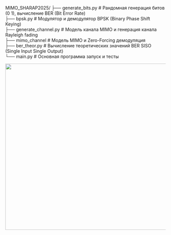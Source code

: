 MIMO_SHARAP2025/
├── generate_bits.py     # Рандомная генерация битов (0 1), вычисление BER (Bit Error Rate)      
├── bpsk.py              # Модулятор и демодулятор BPSK (Binary Phase Shift Keying)      
├── generate_channel.py  # Модель канала MIMO и генерация канала Rayleigh fading    
├── mimo_channel         # Модель MIMO и Zero-Forcing демодуляция    
├── ber_theor.py         # Вычисление теоретических значений BER SISO (Single Input Single Output)      
└── main.py              # Основная программа запуск и тесты      

<img width="523" src="https://github.com/user-attachments/assets/bb4d18c4-874c-4b2f-a4e7-42c9b3c6ace4" />
